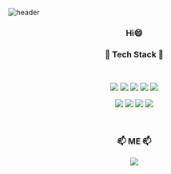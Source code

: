 

<!--
**JieunSh/JieunSh** is a repository because its `README.md` (this file) appears on your GitHub profile.

Here are some ideas to get you started:

- 🔭 I’m currently working on ...
- 🌱 I’m currently learning ...
- 👯 I’m looking to collaborate on ...
- 🤔 I’m looking for help with ...
- 💬 Ask me about ...
- 📫 How to reach me: ...
- 😄 Pronouns: ...
- ⚡ Fun fact: ...
-->
![header](https://capsule-render.vercel.app/api?type=slice&color=auto&height=200&section=header&text=Jieun%20Shin&fontSize=90)

<h3 align="center">Hi😄</h3>
<h3 align="center">🌱 Tech Stack 🌱</h3><br/>

<p align = "center">
 <img src="https://img.shields.io/badge/JAVA-3766AB?style=flat-square&logo=Java&logoColor=white"/>
 <img src="https://img.shields.io/badge/MySQL-pink?style=flat-square&logo=mysql&logoColor=white"/>
 <img src="https://img.shields.io/badge/JavaScript-gray?style=flat-square&logo=javascript&logoColor=white"/> 
 <img src="https://img.shields.io/badge/HTML5-74D0CA?style=flat-square&logo=html5&logoColor=black"/>
 <img src="https://img.shields.io/badge/CSS3-DD39A9?style=flat-square&logo=css3&logoColor=white"/></p>
 
<p align = "center">
  <img src="https://img.shields.io/badge/PHP-E34949?style=flat-square&logo=php&logoColor=white"/>
  <img src="https://img.shields.io/badge/C-5460CB?style=flat-square&logo=C&logoColor=white"/>
  <img src="https://img.shields.io/badge/Python-B846DF?style=flat-square&logo=python&logoColor=white"/>
  <img src="https://img.shields.io/badge/Android-39ED3F?style=flat-square&logo=android&logoColor=white"/></p><br/>

<h3 align = "center">📫 ME 📫</h3>
<p align = "center">
<a href="mailto:rkwhr678@gmail.com" target="_blank"><img src="https://img.shields.io/badge/Gmail-E61010?style=flat-square&logo=gmail&logoColor=white"/>
</p>
